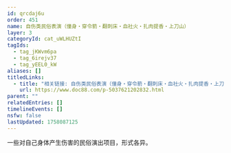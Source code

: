 ```yaml
---
id: qrcdaj6u
order: 451
name: 自伤类民俗表演（僮身・穿令箭・翻刺床・血社火・扎肉提香・上刀山）
layer: 3
categoryId: cat_uWLHUZtI
tagIds:
  - tag_jKWvm6pa
  - tag_6irejv37
  - tag_yEEL0_kW
aliases: []
titledLinks:
  - title: "相关链接: 自伤类民俗表演（僮身・穿令箭・翻刺床・血社火・扎肉提香・上刀山）"
    url: https://www.doc88.com/p-5037621202832.html
parent: ""
relatedEntries: []
timelineEvents: []
nsfw: false
lastUpdated: 1758087125
---
```


一些对自己身体产生伤害的民俗演出项目，形式各异。